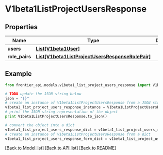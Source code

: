 # V1beta1ListProjectUsersResponse


## Properties
Name | Type | Description | Notes
------------ | ------------- | ------------- | -------------
**users** | [**List[V1beta1User]**](V1beta1User.md) |  | [optional] 
**role_pairs** | [**List[V1beta1ListProjectUsersResponseRolePair]**](V1beta1ListProjectUsersResponseRolePair.md) |  | [optional] 

## Example

```python
from frontier_api.models.v1beta1_list_project_users_response import V1beta1ListProjectUsersResponse

# TODO update the JSON string below
json = "{}"
# create an instance of V1beta1ListProjectUsersResponse from a JSON string
v1beta1_list_project_users_response_instance = V1beta1ListProjectUsersResponse.from_json(json)
# print the JSON string representation of the object
print V1beta1ListProjectUsersResponse.to_json()

# convert the object into a dict
v1beta1_list_project_users_response_dict = v1beta1_list_project_users_response_instance.to_dict()
# create an instance of V1beta1ListProjectUsersResponse from a dict
v1beta1_list_project_users_response_form_dict = v1beta1_list_project_users_response.from_dict(v1beta1_list_project_users_response_dict)
```
[[Back to Model list]](../README.md#documentation-for-models) [[Back to API list]](../README.md#documentation-for-api-endpoints) [[Back to README]](../README.md)


